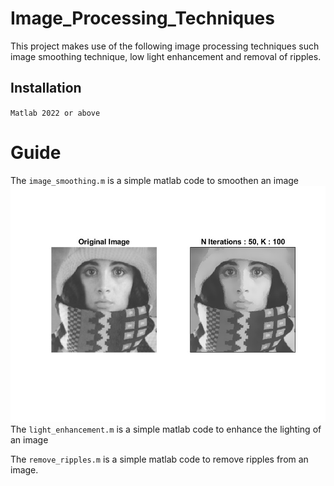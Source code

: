 # Image_Processing_Techniques
This project makes use of the following image processing techniques such image smoothing technique, low light enhancement and removal of ripples.

## Installation 
`Matlab 2022 or above `

# Guide
The `image_smoothing.m` is a simple matlab code to smoothen an image </br>
![smoothen images](Results/smooth.jpg)
The `light_enhancement.m` is a simple matlab code to enhance the lighting of an image </br>

The `remove_ripples.m` is a simple matlab code to remove ripples from an image.


